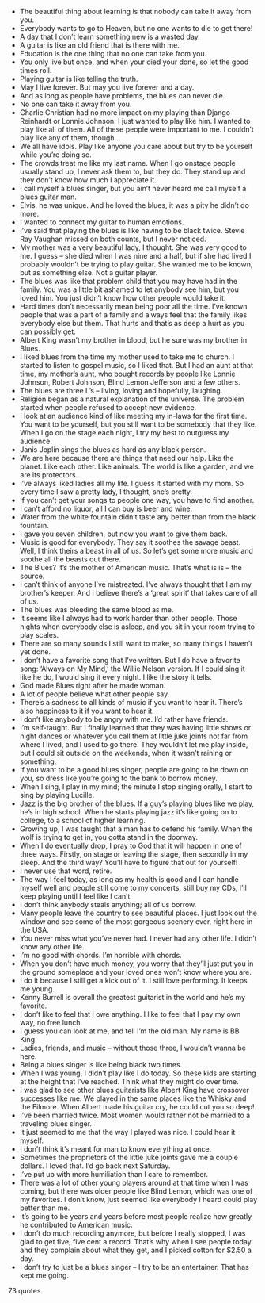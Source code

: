  - The beautiful thing about learning is that nobody can take it away from you.
 - Everybody wants to go to Heaven, but no one wants to die to get there!
 - A day that I don’t learn something new is a wasted day.
 - A guitar is like an old friend that is there with me.
 - Education is the one thing that no one can take from you.
 - You only live but once, and when your died your done, so let the good times roll.
 - Playing guitar is like telling the truth.
 - May I live forever. But may you live forever and a day.
 - And as long as people have problems, the blues can never die.
 - No one can take it away from you.
 - Charlie Christian had no more impact on my playing than Django Reinhardt or Lonnie Johnson. I just wanted to play like him. I wanted to play like all of them. All of these people were important to me. I couldn’t play like any of them, though...
 - We all have idols. Play like anyone you care about but try to be yourself while you’re doing so.
 - The crowds treat me like my last name. When I go onstage people usually stand up, I never ask them to, but they do. They stand up and they don’t know how much I appreciate it.
 - I call myself a blues singer, but you ain’t never heard me call myself a blues guitar man.
 - Elvis, he was unique. And he loved the blues, it was a pity he didn’t do more.
 - I wanted to connect my guitar to human emotions.
 - I’ve said that playing the blues is like having to be black twice. Stevie Ray Vaughan missed on both counts, but I never noticed.
 - My mother was a very beautiful lady, I thought. She was very good to me. I guess – she died when I was nine and a half, but if she had lived I probably wouldn’t be trying to play guitar. She wanted me to be known, but as something else. Not a guitar player.
 - The blues was like that problem child that you may have had in the family. You was a little bit ashamed to let anybody see him, but you loved him. You just didn’t know how other people would take it.
 - Hard times don’t necessarily mean being poor all the time. I’ve known people that was a part of a family and always feel that the family likes everybody else but them. That hurts and that’s as deep a hurt as you can possibly get.
 - Albert King wasn’t my brother in blood, but he sure was my brother in Blues.
 - I liked blues from the time my mother used to take me to church. I started to listen to gospel music, so I liked that. But I had an aunt at that time, my mother’s aunt, who bought records by people like Lonnie Johnson, Robert Johnson, Blind Lemon Jefferson and a few others.
 - The blues are three L’s – living, loving and hopefully, laughing.
 - Religion began as a natural explanation of the universe. The problem started when people refused to accept new evidence.
 - I look at an audience kind of like meeting my in-laws for the first time. You want to be yourself, but you still want to be somebody that they like. When I go on the stage each night, I try my best to outguess my audience.
 - Janis Joplin sings the blues as hard as any black person.
 - We are here because there are things that need our help. Like the planet. Like each other. Like animals. The world is like a garden, and we are its protectors.
 - I’ve always liked ladies all my life. I guess it started with my mom. So every time I saw a pretty lady, I thought, she’s pretty.
 - If you can’t get your songs to people one way, you have to find another.
 - I can’t afford no liquor, all I can buy is beer and wine.
 - Water from the white fountain didn’t taste any better than from the black fountain.
 - I gave you seven children, but now you want to give them back.
 - Music is good for everybody. They say it soothes the savage beast. Well, I think theirs a beast in all of us. So let’s get some more music and soothe all the beasts out there.
 - The Blues? It’s the mother of American music. That’s what is is – the source.
 - I can’t think of anyone I’ve mistreated. I’ve always thought that I am my brother’s keeper. And I believe there’s a ‘great spirit’ that takes care of all of us.
 - The blues was bleeding the same blood as me.
 - It seems like I always had to work harder than other people. Those nights when everybody else is asleep, and you sit in your room trying to play scales.
 - There are so many sounds I still want to make, so many things I haven’t yet done.
 - I don’t have a favorite song that I’ve written. But I do have a favorite song: ‘Always on My Mind,’ the Willie Nelson version. If I could sing it like he do, I would sing it every night. I like the story it tells.
 - God made Blues right after he made woman.
 - A lot of people believe what other people say.
 - There’s a sadness to all kinds of music if you want to hear it. There’s also happiness to it if you want to hear it.
 - I don’t like anybody to be angry with me. I’d rather have friends.
 - I’m self-taught. But I finally learned that they was having little shows or night dances or whatever you call them at little juke joints not far from where I lived, and I used to go there. They wouldn’t let me play inside, but I could sit outside on the weekends, when it wasn’t raining or something.
 - If you want to be a good blues singer, people are going to be down on you, so dress like you’re going to the bank to borrow money.
 - When I sing, I play in my mind; the minute I stop singing orally, I start to sing by playing Lucille.
 - Jazz is the big brother of the blues. If a guy’s playing blues like we play, he’s in high school. When he starts playing jazz it’s like going on to college, to a school of higher learning.
 - Growing up, I was taught that a man has to defend his family. When the wolf is trying to get in, you gotta stand in the doorway.
 - When I do eventually drop, I pray to God that it will happen in one of three ways. Firstly, on stage or leaving the stage, then secondly in my sleep. And the third way? You’ll have to figure that out for yourself!
 - I never use that word, retire.
 - The way I feel today, as long as my health is good and I can handle myself well and people still come to my concerts, still buy my CDs, I’ll keep playing until I feel like I can’t.
 - I don’t think anybody steals anything; all of us borrow.
 - Many people leave the country to see beautiful places. I just look out the window and see some of the most gorgeous scenery ever, right here in the USA.
 - You never miss what you’ve never had. I never had any other life. I didn’t know any other life.
 - I’m no good with chords. I’m horrible with chords.
 - When you don’t have much money, you worry that they’ll just put you in the ground someplace and your loved ones won’t know where you are.
 - I do it because I still get a kick out of it. I still love performing. It keeps me young.
 - Kenny Burrell is overall the greatest guitarist in the world and he’s my favorite.
 - I don’t like to feel that I owe anything. I like to feel that I pay my own way, no free lunch.
 - I guess you can look at me, and tell I’m the old man. My name is BB King.
 - Ladies, friends, and music – without those three, I wouldn’t wanna be here.
 - Being a blues singer is like being black two times.
 - When I was young, I didn’t play like I do today. So these kids are starting at the height that I’ve reached. Think what they might do over time.
 - I was glad to see other blues guitarists like Albert King have crossover successes like me. We played in the same places like the Whisky and the Filmore. When Albert made his guitar cry, he could cut you so deep!
 - I’ve been married twice. Most women would rather not be married to a traveling blues singer.
 - It just seemed to me that the way I played was nice. I could hear it myself.
 - I don’t think it’s meant for man to know everything at once.
 - Sometimes the proprietors of the little juke joints gave me a couple dollars. I loved that. I’d go back next Saturday.
 - I’ve put up with more humiliation than I care to remember.
 - There was a lot of other young players around at that time when I was coming, but there was older people like Blind Lemon, which was one of my favorites. I don’t know, just seemed like everybody I heard could play better than me.
 - It’s going to be years and years before most people realize how greatly he contributed to American music.
 - I don’t do much recording anymore, but before I really stopped, I was glad to get five, five cent a record. That’s why when I see people today and they complain about what they get, and I picked cotton for $2.50 a day.
 - I don’t try to just be a blues singer – I try to be an entertainer. That has kept me going.

73 quotes